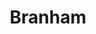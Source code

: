 ---
title: Branham
phone: (408) 941-1850
website: http://www.abodeservices.org/
management: Abode Services
tags: []
---